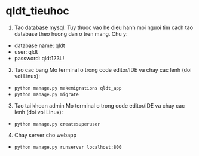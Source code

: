 # qldt_tieuhoc

1. Tao database mysql:
Tuy thuoc vao he dieu hanh moi nguoi tim cach tao database theo huong dan o tren mang. Chu y:
- database name: qldt
- user: qldt
- password: qldt123L!

2. Tao cac bang
Mo terminal o trong code editor/IDE va chay cac lenh (doi voi Linux):
- ` python manage.py makemigrations qldt_app `
- ` python manage.py migrate `

3. Tao tai khoan admin
Mo terminal o trong code editor/IDE va chay cac lenh (doi voi Linux):
- ` python manage.py createsuperuser `

4. Chay server cho webapp
- ` python manage.py runserver localhost:800 `